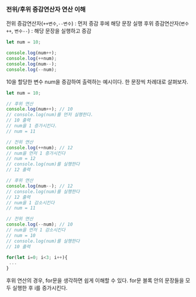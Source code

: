 ### 전위/후위 증감연산자 연산 이해

전위 증감연산자(`++변수`,`--변수`) : 먼저 증감 후에 해당 문장 실행
후위 증감연산자(`변수++`, `변수--`) : 해당 문장을 실행하고 증감

```js
let num = 10;

console.log(num++);
console.log(++num);
console.log(num--);
console.log(--num);
```

10을 할당한 변수 num을 증감하여 출력하는 예시이다.
한 문장씩 차례대로 살펴보자.

```js
let num = 10;

// 후위 연산
console.log(num++); // 10
// console.log(num)를 먼저 실행한다.
// 10 출력
// num을 1 증가시킨다.
// num = 11

// 전위 연산
console.log(++num); // 12
// num을 먼저 1 증가시킨다
// num = 12
// console.log(num)를 실행한다
// 12 출력

// 후위 연산
console.log(num--); // 12
// console.log(num)를 실행한다
// 12 출력
// num을 1 감소시킨다
// num = 11

// 전위 연산
console.log(--num); // 10
// num을 먼저 1 감소시킨다
// num = 10
// console.log(num)를 실행한다
// 10 출력
```

```js
for(let i=0; i<3; i++){
 ...
}
```

후위 연산의 경우, for문을 생각하면 쉽게 이해할 수 있다.
for문 블록 안의 문장들을 모두 실행한 후 i를 증가시킨다.
